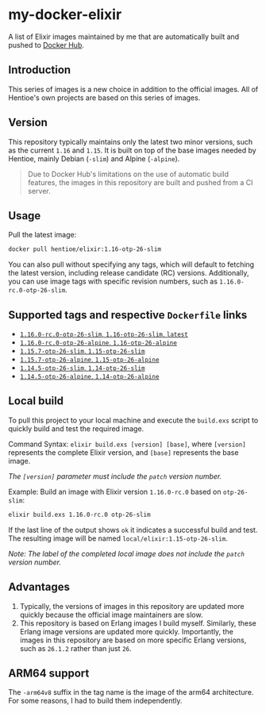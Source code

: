 # my-docker-elixir

A list of Elixir images maintained by me that are automatically built and pushed to [Docker Hub](https://hub.docker.com/repository/docker/hentioe/elixir).

## Introduction

This series of images is a new choice in addition to the official images. All of Hentioe's own projects are based on this series of images.

## Version

This repository typically maintains only the latest two minor versions, such as the current `1.16` and `1.15`. It is built on top of the base images needed by Hentioe, mainly Debian (`-slim`) and Alpine (`-alpine`).

>Due to Docker Hub's limitations on the use of automatic build features, the images in this repository are built and pushed from a CI server.

## Usage

Pull the latest image:

```bash
docker pull hentioe/elixir:1.16-otp-26-slim
```

You can also pull without specifying any tags, which will default to fetching the latest version, including release candidate (RC) versions. Additionally, you can use image tags with specific revision numbers, such as `1.16.0-rc.0-otp-26-slim`.

## Supported tags and respective `Dockerfile` links

- [`1.16.0-rc.0-otp-26-slim`, `1.16-otp-26-slim`, `latest`](https://github.com/Hentioe/my-docker-elixir/blob/main/1.16/otp-26-slim/Dockerfile)
- [`1.16.0-rc.0-otp-26-alpine`, `1.16-otp-26-alpine`](https://github.com/Hentioe/my-docker-elixir/blob/main/1.16/otp-26-alpine/Dockerfile)
- [`1.15.7-otp-26-slim`, `1.15-otp-26-slim`](https://github.com/Hentioe/my-docker-elixir/blob/main/1.15/otp-26-slim/Dockerfile)
- [`1.15.7-otp-26-alpine`, `1.15-otp-26-alpine`](https://github.com/Hentioe/my-docker-elixir/blob/main/1.15/otp-26-alpine/Dockerfile)
- [`1.14.5-otp-26-slim`, `1.14-otp-26-slim`](https://github.com/Hentioe/my-docker-elixir/blob/main/1.14/otp-26-slim/Dockerfile)
- [`1.14.5-otp-26-alpine`, `1.14-otp-26-alpine`](https://github.com/Hentioe/my-docker-elixir/blob/main/1.14/otp-26-alpine/Dockerfile)

## Local build

To pull this project to your local machine and execute the `build.exs` script to quickly build and test the required image.

Command Syntax: `elixir build.exs [version] [base]`, where `[version]` represents the complete Elixir version, and `[base]` represents the base image.

_The `[version]` parameter must include the `patch` version number._

Example: Build an image with Elixir version `1.16.0-rc.0` based on `otp-26-slim`:

```bash
elixir build.exs 1.16.0-rc.0 otp-26-slim
```

If the last line of the output shows `ok` it indicates a successful build and test. The resulting image will be named `local/elixir:1.15-otp-26-slim`.

_Note: The label of the completed local image does not include the `patch` version number._

## Advantages

1. Typically, the versions of images in this repository are updated more quickly because the official image maintainers are slow.
2. This repository is based on Erlang images I build myself. Similarly, these Erlang image versions are updated more quickly. Importantly, the images in this repository are based on more specific Erlang versions, such as `26.1.2` rather than just `26`.

## ARM64 support

The `-arm64v8` suffix in the tag name is the image of the arm64 architecture. For some reasons, I had to build them independently.
